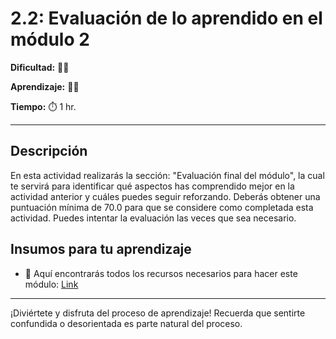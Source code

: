 # 2.2: Evaluación de lo aprendido en el módulo 2



**Dificultad:** 🌻🌻


**Aprendizaje:** 🍯🍯


**Tiempo:** ⏱️ 1 hr.

---

## Descripción
En esta actividad realizarás la sección: "Evaluación final del módulo", la cual te servirá para identificar qué aspectos has comprendido mejor en la actividad anterior y cuáles puedes seguir reforzando. 
Deberás obtener una puntuación mínima de 70.0 para que se considere como completada esta actividad. Puedes intentar la evaluación las veces que sea necesario.


## Insumos para tu aprendizaje

- 📄 Aquí encontrarás todos los recursos necesarios para hacer este módulo: [Link](https://awseducate.instructure.com/courses/974/modules)



---

¡Diviértete y disfruta del proceso de aprendizaje! Recuerda que sentirte confundida o desorientada es parte natural del proceso.
